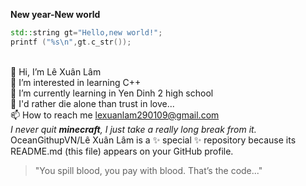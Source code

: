**New year-New world**
``` cpp
std::string gt="Hello,new world!";
printf ("%s\n",gt.c_str());
```
\
👋 Hi, I’m Lê Xuân Lâm \
👀 I’m interested in learning C++ \
🌱 I’m currently learning in Yen Dinh 2 high school\
💞️ I'd rather die alone than trust in love...\
📫 How to reach me lexuanlam290109@gmail.com\
*I never quit **minecraft**, I just take a really long break from it.*\
OceanGithupVN/Lê Xuân Lâm is a ✨ special ✨ repository because its README.md (this file) appears on your GitHub profile.

>"You spill blood, you pay with blood. That’s the code..."
